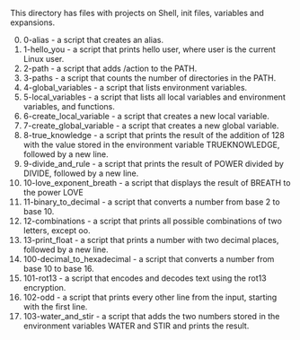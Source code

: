 This directory has files with projects on Shell, init files, variables and expansions.

0. 0-alias - a script that creates an alias.
1. 1-hello_you - a script that prints hello user, where user is the current Linux user.
2. 2-path - a script that adds /action to the PATH.
3. 3-paths - a script that counts the number of directories in the PATH.
4. 4-global_variables - a script that lists environment variables.
5. 5-local_variables - a script that lists all local variables and environment variables, and functions.
6. 6-create_local_variable - a script that creates a new local variable.
7. 7-create_global_variable - a script that creates a new global variable.
8. 8-true_knowledge - a script that prints the result of the addition of 128 with the value stored in the environment variable TRUEKNOWLEDGE, followed by a new line.
9. 9-divide_and_rule - a script that prints the result of POWER divided by DIVIDE, followed by a new line.
10. 10-love_exponent_breath - a script that displays the result of BREATH to the power LOVE
11. 11-binary_to_decimal - a script that converts a number from base 2 to base 10.
12. 12-combinations - a script that prints all possible combinations of two letters, except oo.
13. 13-print_float - a script that prints a number with two decimal places, followed by a new line.
14. 100-decimal_to_hexadecimal - a script that converts a number from base 10 to base 16.
15. 101-rot13 - a script that encodes and decodes text using the rot13 encryption.
16. 102-odd - a script that prints every other line from the input, starting with the first line.
17. 103-water_and_stir - a script that adds the two numbers stored in the environment variables WATER and STIR and prints the result.
